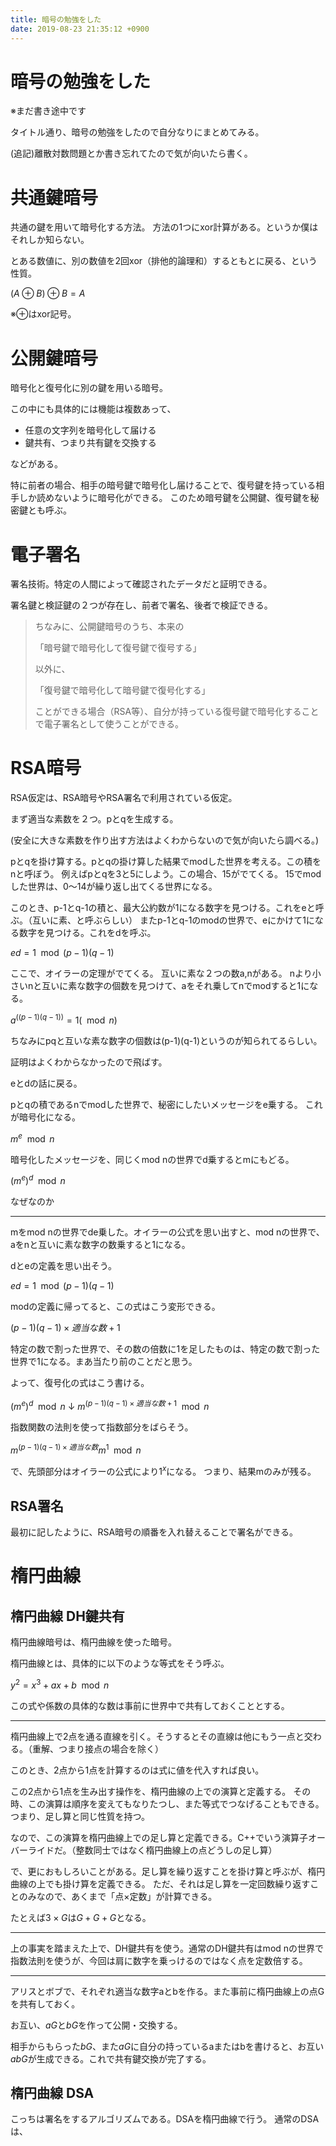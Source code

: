 ```yaml
---
title: 暗号の勉強をした
date: 2019-08-23 21:35:12 +0900
---
```


暗号の勉強をした
===

※まだ書き途中です

タイトル通り、暗号の勉強をしたので自分なりにまとめてみる。

(追記)離散対数問題とか書き忘れてたので気が向いたら書く。

# 共通鍵暗号

共通の鍵を用いて暗号化する方法。
方法の1つにxor計算がある。というか僕はそれしか知らない。

とある数値に、別の数値を2回xor（排他的論理和）するともとに戻る、という性質。

($A \oplus B) \oplus B = A$

※$\oplus$はxor記号。

# 公開鍵暗号

暗号化と復号化に別の鍵を用いる暗号。

この中にも具体的には機能は複数あって、

- 任意の文字列を暗号化して届ける
- 鍵共有、つまり共有鍵を交換する

などがある。


特に前者の場合、相手の暗号鍵で暗号化し届けることで、復号鍵を持っている相手しか読めないように暗号化ができる。
このため暗号鍵を公開鍵、復号鍵を秘密鍵とも呼ぶ。

# 電子署名

署名技術。特定の人間によって確認されたデータだと証明できる。

署名鍵と検証鍵の２つが存在し、前者で署名、後者で検証できる。


>ちなみに、公開鍵暗号のうち、本来の
>
>「暗号鍵で暗号化して復号鍵で復号する」
>
>以外に、
>
>「復号鍵で暗号化して暗号鍵で復号化する」
>
>ことができる場合（RSA等）、自分が持っている復号鍵で暗号化することで電子署名として使うことができる。

# RSA暗号

RSA仮定は、RSA暗号やRSA署名で利用されている仮定。

まず適当な素数を２つ。pとqを生成する。

(安全に大きな素数を作り出す方法はよくわからないので気が向いたら調べる。)

pとqを掛け算する。pとqの掛け算した結果でmodした世界を考える。この積をnと呼ぼう。
例えばpとqを3と5にしよう。この場合、15がでてくる。
15でmodした世界は、0〜14が繰り返し出てくる世界になる。

このとき、p-1とq-1の積と、最大公約数が1になる数字を見つける。これをeと呼ぶ。（互いに素、と呼ぶらしい）
またp-1とq-1のmodの世界で、eにかけて1になる数字を見つける。これをdを呼ぶ。

$ed = 1 \mod (p-1)(q-1)$

ここで、オイラーの定理がでてくる。
互いに素な２つの数a,nがある。
nより小さいnと互いに素な数字の個数を見つけて、aをそれ乗してnでmodすると1になる。

$a^{((p-1)(q-1))}=1 (\mod n)$

ちなみにpqと互いな素な数字の個数は(p-1)(q-1)というのが知られてるらしい。

証明はよくわからなかったので飛ばす。

eとdの話に戻る。

pとqの積であるnでmodした世界で、秘密にしたいメッセージをe乗する。
これが暗号化になる。

$m^e \mod n$

暗号化したメッセージを、同じくmod nの世界でd乗するとmにもどる。

$(m^e)^d \mod n$

なぜなのか

---

mをmod nの世界でde乗した。オイラーの公式を思い出すと、mod nの世界で、aをnと互いに素な数字の数乗すると1になる。

dとeの定義を思い出そう。

$ed = 1 \mod (p-1)(q-1)$

modの定義に帰ってると、この式はこう変形できる。

$(p-1)(q-1)×適当な数 + 1$

特定の数で割った世界で、その数の倍数に1を足したものは、特定の数で割った世界で1になる。まあ当たり前のことだと思う。

よって、復号化の式はこう書ける。

$(m^e)^d \mod n$
↓
$m^{(p-1)(q-1)×適当な数 + 1} \mod n$



指数関数の法則を使って指数部分をばらそう。

$m^{(p-1)(q-1)×適当な数}m^{1} \mod n$

で、先頭部分はオイラーの公式により$1^x$になる。
つまり、結果mのみが残る。

## RSA署名

最初に記したように、RSA暗号の順番を入れ替えることで署名ができる。

# 楕円曲線

## 楕円曲線 DH鍵共有

楕円曲線暗号は、楕円曲線を使った暗号。

楕円曲線とは、具体的に以下のような等式をそう呼ぶ。

$y^2 = x^3 + ax + b \mod n$

この式や係数の具体的な数は事前に世界中で共有しておくこととする。

---

楕円曲線上で2点を通る直線を引く。そうするとその直線は他にもう一点と交わる。（重解、つまり接点の場合を除く）

このとき、2点から1点を計算するのは式に値を代入すれば良い。

この2点から1点を生み出す操作を、楕円曲線の上での演算と定義する。
その時、この演算は順序を変えてもなりたつし、また等式でつなげることもできる。
つまり、足し算と同じ性質を持つ。

なので、この演算を楕円曲線上での足し算と定義できる。C++でいう演算子オーバーライドだ。（整数同士ではなく楕円曲線上の点どうしの足し算）

で、更におもしろいことがある。足し算を繰り返すことを掛け算と呼ぶが、楕円曲線の上でも掛け算を定義できる。
ただ、それは足し算を一定回数繰り返すことのみなので、あくまで「点×定数」が計算できる。

たとえば$3 × G$は$G + G + G$となる。

---

上の事実を踏まえた上で、DH鍵共有を使う。通常のDH鍵共有はmod nの世界で指数法則を使うが、今回は肩に数字を乗っけるのではなく点を定数倍する。

---

アリスとボブで、それぞれ適当な数字aとbを作る。また事前に楕円曲線上の点Gを共有しておく。

お互い、$aG$と$bG$を作って公開・交換する。

相手からもらった$bG$、また$aG$に自分の持っているaまたはbを書けると、お互い$abG$が生成できる。これで共有鍵交換が完了する。

## 楕円曲線 DSA

こっちは署名をするアルゴリズムである。DSAを楕円曲線で行う。
通常のDSAは、

